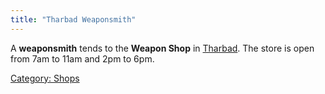 ```yaml
---
title: "Tharbad Weaponsmith"
---
```


A **weaponsmith** tends to the **Weapon Shop** in
[Tharbad](Tharbad "wikilink"). The store is open from 7am to 11am and
2pm to 6pm.

[Category: Shops](Category:_Shops "wikilink")